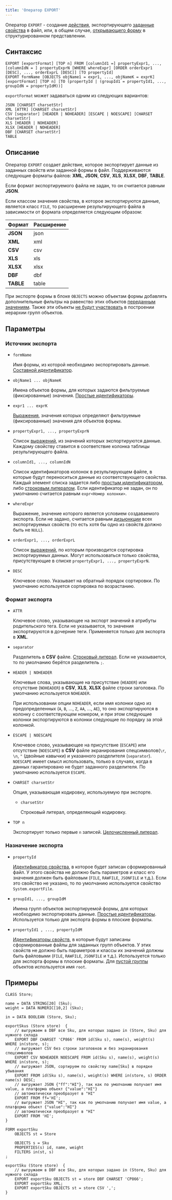 ```yaml
---
title: 'Оператор EXPORT'
---
```


Оператор `EXPORT` - создание [действия](Actions.md), экспортирующего [заданные свойства](Data_export_EXPORT.md) в файл, или, в общем случае, [открывающего форму](In_a_structured_view_EXPORT_IMPORT.md) в структурированном представлении. 

## Синтаксис

    EXPORT [exportFormat] [TOP n] FROM [columnId1 =] propertyExpr1, ..., [columnIdN = ] propertyExprN [WHERE whereExpr] [ORDER orderExpr1 [DESC], ..., orderExprL [DESC]] [TO propertyId]
    EXPORT formName [OBJECTS objName1 = expr1, ..., objNameK = exprK] [exportFormat] [TOP n] [TO (propertyId | (groupId1 = propertyId1, ..., groupIdN = propertyIdM))]

`exportFormat` может задаваться одним из следующих вариантов:

    JSON [CHARSET charsetStr]
    XML [ATTR] [CHARSET charsetStr]
    CSV [separator] [HEADER | NOHEADER] [ESCAPE | NOESCAPE] [CHARSET charsetStr]
    XLS [HEADER | NOHEADER]
    XLSX [HEADER | NOHEADER]
    DBF [CHARSET charsetStr]
    TABLE

 
## Описание

Оператор `EXPORT` создает действие, которое экспортирует данные из заданных свойств или заданной формы в файл. Поддерживаются следующие форматы файлов: **XML**, **JSON**, **CSV**, **XLS**, **XLSX**, **DBF**, **TABLE**. 

Если формат экспортируемого файла не задан, то он считается равным **JSON**.

Если классом значения свойства, в которое экспортируются данные, является класс `FILE`, то расширение результирующего файла в зависимости от формата определяется следующим образом:

|Формат    |Расширение|
|----------|----------|
|**JSON**  |json      |
|**XML**   |xml       |
|**CSV**   |csv       |
|**XLS**   |xls       |
|**XLSX**  |xlsx      |
|**DBF**   |dbf       |
|**TABLE** |table     |

При экспорте формы в блоке `OBJECTS` можно объектам формы добавлять дополнительные фильтры на равенство этих объектов [переданным значениям](Open_form.md#params). Также эти объекты [не будут участвовать](Structured_view.md#objects) в построении иерархии групп объектов.

## Параметры

### Источник экспорта

- `formName`

    Имя формы, из которой необходимо экспортировать данные. [Составной идентификатор](IDs.md#cid).

- `objName1 ... objNameK`

    Имена объектов формы, для которых задаются фильтруемые (фиксированные) значения. [Простые идентификаторы](IDs.md#id).

- `expr1 ... exprK`

    [Выражения](Expression.md), значения которых определяют фильтруемые (фиксированные) значения для объектов формы.

- `propertyExpr1, ..., propertyExprN`

    Список [выражений](Expression.md), из значений которых экспортируются данные. Каждому свойству ставится в соответствие колонка таблицы результирующего файла.

- `columnId1, ..., columnIdN`

    Список идентификаторов колонок в результирующем файле, в которые будут переноситься данные из соответствующего свойства. Каждый элемент списка задается либо [простым идентификатором](IDs.md#id), либо [строковым литералом](Literals.md#strliteral). Если идентификатор не задан, он по умолчанию считается равным `expr<Номер колонки>`.

- `whereExpr`

    Выражение, значение которого является условием создаваемого экспорта. Если не задано, считается равным [дизьюнкции](Logical_operators_AND_OR_NOT_XOR.md) всех экспортируемых свойств (то есть хотя бы одно из свойств должно быть не `NULL`).

- `orderExpr1, ..., orderExprL`

    Список [выражений](Expression.md), по которым производится сортировка экспортируемых данных. Могут использоваться только свойства, присутствующие в списке `propertyExpr1, ..., propertyExprN`. 

- `DESC`

    Ключевое слово. Указывает на обратный порядок сортировки. По умолчанию используется сортировка по возрастанию.

### Формат экспорта

- `ATTR`

    Ключевое слово, указывающее на экспорт значений в атрибуты родительского тега. Если не указывается, то значения экспортируются в дочерние теги. Применяется только для экспорта в **XML**.

- `separator`

    Разделитель в **CSV** файле. [Строковый литерал](Literals.md#strliteral). Если не указывается, то по умолчанию берётся разделитель `;`.

- `HEADER | NOHEADER`

    Ключевые слова, указывающие на присутствие (`HEADER`) или отсутствие (`NOHEADER`) в **CSV**, **XLS**, **XLSX** файле строки заголовка. По умолчанию используется `NOHEADER`.

    При использовании опции `NOHEADER`, если имя колонки одно из предопределенных (`A`, `B`, ..., `Z`, `AA`, ...,  `AE`), то оно экспортируются в колонку с соответствующем номером, и при этом следующие колонки экспортируются в колонки следующие по порядку за этой колонкой.

- `ESCAPE | NOESCAPE`

    Ключевое слово, указывающее на присутствие (`ESCAPE`) или отсутствие (`NOESCAPE`) в **CSV** файле экранирования спецсимволов(`\r`, `\n`, `"` (двойные кавычки) и указанного разделителя (`separator`). `NOESCAPE` имеет смысл использовать, только в случаях, когда в данных гарантировано не будет заданного разделителя. По умолчанию используется `ESCAPE`.

- `CHARSET charsetStr`

    Опция, указывающая кодировку, используемую при экспорте.

    - `charsetStr`
    
        Cтроковый литерал, определяющий кодировку. 

- `TOP n`

    Экспортирует только первые `n` записей. [Целочисленный литерал](Literals.md#intliteral).

### Назначение экспорта

- `propertyId`

    [Идентификатор свойства](IDs.md#propertyid), в которое будет записан сформированный файл. У этого свойства не должно быть параметров и класс его значения должен быть файловым (`FILE`, `RAWFILE`, `JSONFILE` и т.д.). Если это свойство не указано, то по умолчанию используется свойство `System.exportFile`.

- `groupId1, ..., groupIdM`

    Имена групп объектов экспортируемой формы, для которых необходимо экспортировать данные. [Простые идентификаторы](IDs.md#id). Используется только для экспорта формы в плоские форматы.

- `propertyId1 , ..., propertyIdM`

    [Идентификаторы свойств](IDs.md#propertyid), в которые будут записаны сформированные файлы для заданных групп объектов. У этих свойств не должно быть параметров и классы их значений должны быть файловыми (`FILE`, `RAWFILE`, `JSONFILE` и т.д.). Используется только для экспорта формы в плоские форматы. Для [пустой группы](Static_view.md#empty) объектов используется имя `root`. 

## Примеры

```lsf
CLASS Store;

name = DATA STRING[20] (Sku);
weight = DATA NUMERIC[10,2] (Sku);

in = DATA BOOLEAN (Store, Sku);

exportSkus (Store store)  {
    // выгружаем в DBF все Sku, для которых задано in (Store, Sku) для нужного склада
    EXPORT DBF CHARSET 'CP866' FROM id(Sku s), name(s), weight(s) WHERE in(store, s); 
    // выгружает CSV без строки заголовков и без экранирования спецсимволов
    EXPORT CSV NOHEADER NOESCAPE FROM id(Sku s), name(s), weight(s) WHERE in(store, s); 
    // выгружает JSON, сортируем по свойству name[Sku] в порядке убывания
    EXPORT FROM id(Sku s), name(s), weight(s) WHERE in(store, s) ORDER name(s) DESC; 
    // выгружает JSON {"ff":"HI"}, так как по умолчанию получает имя value, а платформа объект {"value":"HI"} 
    // автоматически преобразует в "HI"
    EXPORT FROM ff='HI'; 
    // выгружает JSON "HI", так как по умолчанию получает имя value, а платформа объект {"value":"HI"} 
    // автоматически преобразует в "HI"
    EXPORT FROM 'HI'; 
}
```

```lsf
FORM exportSku
    OBJECTS st = Store

    OBJECTS s = Sku
    PROPERTIES(s) id, name, weight
    FILTERS in(st, s)
;

exportSku (Store store)  {
    // выгружаем в DBF все Sku, для которых задано in (Store, Sku) для нужного склада
    EXPORT exportSku OBJECTS st = store DBF CHARSET 'CP866';
    EXPORT exportSku XML;
    EXPORT exportSku OBJECTS st = store CSV ',';
}
```
